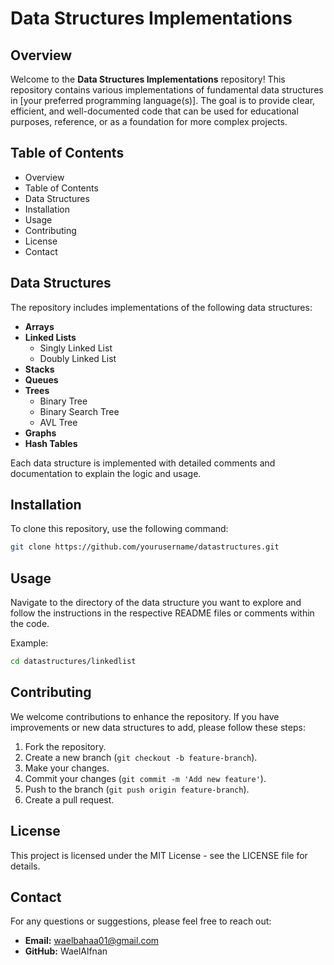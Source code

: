 # Data Structures Implementations

## Overview

Welcome to the **Data Structures Implementations** repository! This repository contains various implementations of fundamental data structures in [your preferred programming language(s)]. The goal is to provide clear, efficient, and well-documented code that can be used for educational purposes, reference, or as a foundation for more complex projects.

## Table of Contents

- Overview
- Table of Contents
- Data Structures
- Installation
- Usage
- Contributing
- License
- Contact

## Data Structures

The repository includes implementations of the following data structures:

- **Arrays**
- **Linked Lists**
  - Singly Linked List
  - Doubly Linked List
- **Stacks**
- **Queues**
- **Trees**
  - Binary Tree
  - Binary Search Tree
  - AVL Tree
- **Graphs**
- **Hash Tables**

Each data structure is implemented with detailed comments and documentation to explain the logic and usage.

## Installation

To clone this repository, use the following command:

```bash
git clone https://github.com/yourusername/datastructures.git
```

## Usage

Navigate to the directory of the data structure you want to explore and follow the instructions in the respective README files or comments within the code.

Example:

```bash
cd datastructures/linkedlist
```

## Contributing

We welcome contributions to enhance the repository. If you have improvements or new data structures to add, please follow these steps:

1. Fork the repository.
2. Create a new branch (`git checkout -b feature-branch`).
3. Make your changes.
4. Commit your changes (`git commit -m 'Add new feature'`).
5. Push to the branch (`git push origin feature-branch`).
6. Create a pull request.

## License

This project is licensed under the MIT License - see the LICENSE file for details.

## Contact

For any questions or suggestions, please feel free to reach out:

- **Email:** waelbahaa01@gmail.com
- **GitHub:** WaelAlfnan
